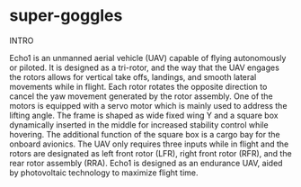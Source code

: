 # super-goggles
INTRO

Echo1 is an unmanned aerial vehicle (UAV) capable of flying autonomously or piloted. It is designed as a tri-rotor, and the way that the UAV engages the rotors allows for vertical take offs, landings, and smooth lateral movements while in flight. Each rotor rotates the opposite direction to cancel the yaw movement generated by the rotor assembly. One of the motors is equipped with a servo motor which is mainly used to address the lifting angle. The frame is shaped as wide fixed wing Y and a square box dynamically inserted in the middle for increased stability control while hovering. The additional function of the square box is a cargo bay for the onboard avionics. The UAV only requires three inputs while in flight and the rotors are designated as left front rotor (LFR), right front rotor (RFR), and the rear rotor assembly (RRA).  Echo1 is designed as an endurance UAV, aided by photovoltaic technology to maximize flight time. 
